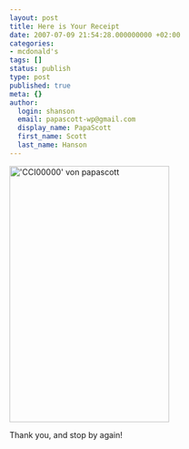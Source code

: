 ```yaml
---
layout: post
title: Here is Your Receipt
date: 2007-07-09 21:54:28.000000000 +02:00
categories:
- mcdonald's
tags: []
status: publish
type: post
published: true
meta: {}
author:
  login: shanson
  email: papascott-wp@gmail.com
  display_name: PapaScott
  first_name: Scott
  last_name: Hanson
---
```

<p><a href="http://de.sevenload.com/bilder/HNbu22A/CCI00000"><img src="http://de.sevenload.com/im/HNbu22A/281x450" width="281" height="450" alt="'CCI00000' von papascott" /></a></p>
<p>Thank you, and stop by again!</p>
